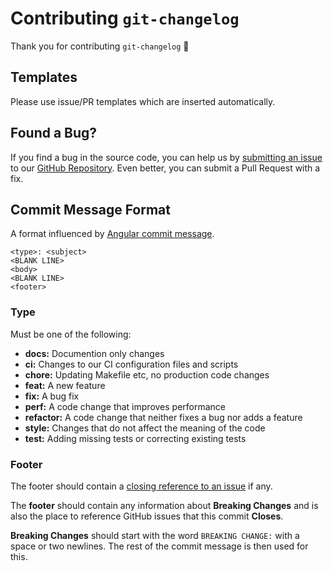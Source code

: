 # Contributing `git-changelog`

Thank you for contributing `git-changelog` :tada:


## Templates

Please use issue/PR templates which are inserted automatically.


## Found a Bug?

If you find a bug in the source code, you can help us by [submitting an issue](https://github.com/rivy-go/git-changelog/issues) to our [GitHub Repository](https://github.com/rivy-go/git-changelog). Even better, you can submit a Pull Request with a fix.


## Commit Message Format

A format influenced by [Angular commit message](https://github.com/angular/angular/blob/master/CONTRIBUTING.md#commit-message-format).

```
<type>: <subject>
<BLANK LINE>
<body>
<BLANK LINE>
<footer>
```


### Type

Must be one of the following:

* **docs:** Documention only changes
* **ci:** Changes to our CI configuration files and scripts
* **chore:** Updating Makefile etc, no production code changes
* **feat:** A new feature
* **fix:** A bug fix
* **perf:** A code change that improves performance
* **refactor:** A code change that neither fixes a bug nor adds a feature
* **style:** Changes that do not affect the meaning of the code
* **test:** Adding missing tests or correcting existing tests


### Footer

The footer should contain a [closing reference to an issue](https://help.github.com/articles/closing-issues-via-commit-messages/) if any.

The **footer** should contain any information about **Breaking Changes** and is also the place to reference GitHub issues that this commit **Closes**.

**Breaking Changes** should start with the word `BREAKING CHANGE:` with a space or two newlines. The rest of the commit message is then used for this.
